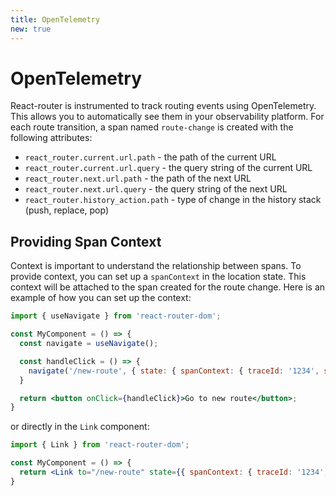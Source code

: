 ```yaml
---
title: OpenTelemetry
new: true
---
```


# OpenTelemetry

React-router is instrumented to track routing events using OpenTelemetry. This allows you to automatically see them in your observability platform. For each route transition, a span named `route-change` is created with the following attributes:
* `react_router.current.url.path` - the path of the current URL
* `react_router.current.url.query` - the query string of the current URL
* `react_router.next.url.path` - the path of the next URL
* `react_router.next.url.query` - the query string of the next URL
* `react_router.history_action.path` - type of change in the history stack (push, replace, pop)

## Providing Span Context

Context is important to understand the relationship between spans. To provide context, you can set up a `spanContext` in the location state. This context will be attached to the span created for the route change. Here is an example of how you can set up the context:

```jsx
import { useNavigate } from 'react-router-dom';

const MyComponent = () => {
  const navigate = useNavigate();

  const handleClick = () => {
    navigate('/new-route', { state: { spanContext: { traceId: '1234', spanId: '5678' } } });
  }

  return <button onClick={handleClick}>Go to new route</button>;
}
```

or directly in the `Link` component:

```jsx
import { Link } from 'react-router-dom';

const MyComponent = () => {
  return <Link to="/new-route" state={{ spanContext: { traceId: '1234', spanId: '5678' }}}>Go to new route</Link>;
}
```